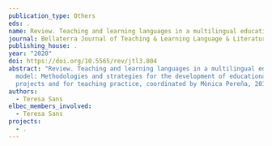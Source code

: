 ```yaml
---
publication_type: Others
eds: .
name: Review. Teaching and learning languages in a multilingual educational model
journal: Bellaterra Journal of Teaching & Learning Language & Literature
publishing_house: .
year: "2020"
doi: https://doi.org/10.5565/rev/jtl3.804
abstract: "Review. Teaching and learning languages in a multilingual educational
  model: Methodologies and strategies for the development of educational
  projects and for teaching practice, coordinated by Mònica Pereña, 2018."
authors:
  - Teresa Sans
elbec_members_involved:
  - Teresa Sans
projects:
  - .
---
```

